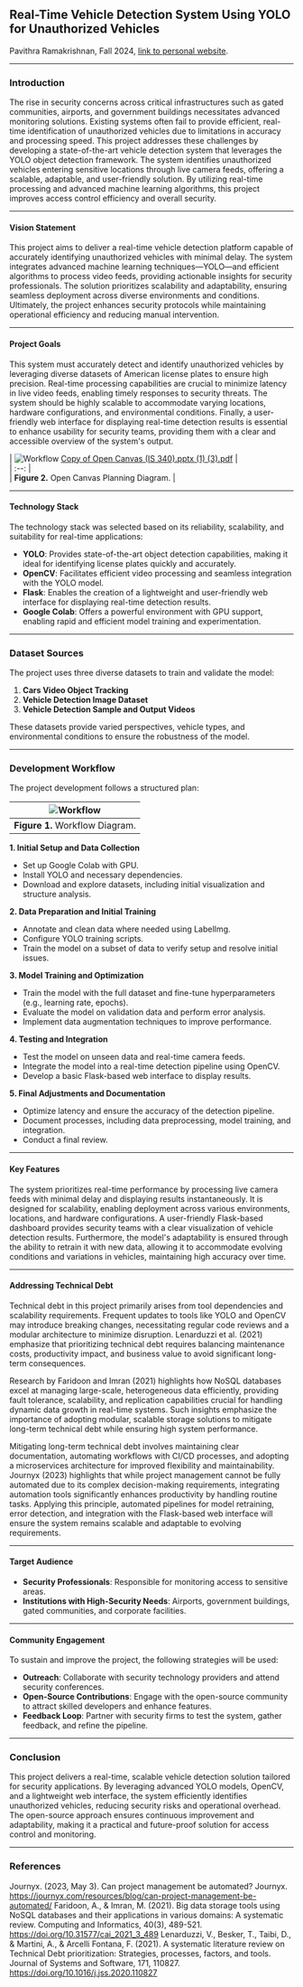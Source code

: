 ## Real-Time Vehicle Detection System Using YOLO for Unauthorized Vehicles  
Pavithra Ramakrishnan, Fall 2024, [link to personal website](https://www.linkedin.com/in/pavithramakrishnan/).  

---

### Introduction  

The rise in security concerns across critical infrastructures such as gated communities, airports, and government buildings necessitates advanced monitoring solutions. Existing systems often fail to provide efficient, real-time identification of unauthorized vehicles due to limitations in accuracy and processing speed. This project addresses these challenges by developing a state-of-the-art vehicle detection system that leverages the YOLO object detection framework. The system identifies unauthorized vehicles entering sensitive locations through live camera feeds, offering a scalable, adaptable, and user-friendly solution. By utilizing real-time processing and advanced machine learning algorithms, this project improves access control efficiency and overall security.

---

#### Vision Statement  

This project aims to deliver a real-time vehicle detection platform capable of accurately identifying unauthorized vehicles with minimal delay. The system integrates advanced machine learning techniques—YOLO—and efficient algorithms to process video feeds, providing actionable insights for security professionals. The solution prioritizes scalability and adaptability, ensuring seamless deployment across diverse environments and conditions. Ultimately, the project enhances security protocols while maintaining operational efficiency and reducing manual intervention.


---

#### Project Goals  

This system must accurately detect and identify unauthorized vehicles by leveraging diverse datasets of American license plates to ensure high precision. Real-time processing capabilities are crucial to minimize latency in live video feeds, enabling timely responses to security threats. The system should be highly scalable to accommodate varying locations, hardware configurations, and environmental conditions. Finally, a user-friendly web interface for displaying real-time detection results is essential to enhance usability for security teams, providing them with a clear and accessible overview of the system's output.

| ![Workflow]() [Copy of Open Canvas (IS 340).pptx (1) (3).pdf](https://github.com/user-attachments/files/18170813/Copy.of.Open.Canvas.IS.340.pptx.1.3.pdf)
|  
| :--: |  
| **Figure 2.** Open Canvas Planning Diagram. |  

---

#### Technology Stack  

The technology stack was selected based on its reliability, scalability, and suitability for real-time applications:  
- **YOLO**: Provides state-of-the-art object detection capabilities, making it ideal for identifying license plates quickly and accurately.  
- **OpenCV**: Facilitates efficient video processing and seamless integration with the YOLO model.  
- **Flask**: Enables the creation of a lightweight and user-friendly web interface for displaying real-time detection results.  
- **Google Colab**: Offers a powerful environment with GPU support, enabling rapid and efficient model training and experimentation.  

---

### Dataset Sources  

The project uses three diverse datasets to train and validate the model:  
1. **Cars Video Object Tracking**  
2. **Vehicle Detection Image Dataset**  
3. **Vehicle Detection Sample and Output Videos**  

These datasets provide varied perspectives, vehicle types, and environmental conditions to ensure the robustness of the model.

---

### Development Workflow  

The project development follows a structured plan:  

| ![Workflow](https://github.com/user-attachments/assets/615d4a47-192c-4fbc-8df1-cc53be64828c) |  
| :--: |  
| **Figure 1.** Workflow Diagram. |  

**1. Initial Setup and Data Collection**  
- Set up Google Colab with GPU.  
- Install YOLO and necessary dependencies.  
- Download and explore datasets, including initial visualization and structure analysis.  

**2. Data Preparation and Initial Training**  
- Annotate and clean data where needed using LabelImg.  
- Configure YOLO training scripts.  
- Train the model on a subset of data to verify setup and resolve initial issues.  

**3. Model Training and Optimization**  
- Train the model with the full dataset and fine-tune hyperparameters (e.g., learning rate, epochs).  
- Evaluate the model on validation data and perform error analysis.  
- Implement data augmentation techniques to improve performance.  

**4. Testing and Integration**  
- Test the model on unseen data and real-time camera feeds.  
- Integrate the model into a real-time detection pipeline using OpenCV.  
- Develop a basic Flask-based web interface to display results.  

**5. Final Adjustments and Documentation**  
- Optimize latency and ensure the accuracy of the detection pipeline.  
- Document processes, including data preprocessing, model training, and integration.  
- Conduct a final review.  

---

#### Key Features  

The system prioritizes real-time performance by processing live camera feeds with minimal delay and displaying results instantaneously. It is designed for scalability, enabling deployment across various environments, locations, and hardware configurations. A user-friendly Flask-based dashboard provides security teams with a clear visualization of vehicle detection results. Furthermore, the model's adaptability is ensured through the ability to retrain it with new data, allowing it to accommodate evolving conditions and variations in vehicles, maintaining high accuracy over time.

---

#### Addressing Technical Debt  

Technical debt in this project primarily arises from tool dependencies and scalability requirements. Frequent updates to tools like YOLO and OpenCV may introduce breaking changes, necessitating regular code reviews and a modular architecture to minimize disruption. Lenarduzzi et al. (2021) emphasize that prioritizing technical debt requires balancing maintenance costs, productivity impact, and business value to avoid significant long-term consequences.

Research by Faridoon and Imran (2021) highlights how NoSQL databases excel at managing large-scale, heterogeneous data efficiently, providing fault tolerance, scalability, and replication capabilities crucial for handling dynamic data growth in real-time systems. Such insights emphasize the importance of adopting modular, scalable storage solutions to mitigate long-term technical debt while ensuring high system performance.

Mitigating long-term technical debt involves maintaining clear documentation, automating workflows with CI/CD processes, and adopting a microservices architecture for improved flexibility and maintainability. Journyx (2023) highlights that while project management cannot be fully automated due to its complex decision-making requirements, integrating automation tools significantly enhances productivity by handling routine tasks. Applying this principle, automated pipelines for model retraining, error detection, and integration with the Flask-based web interface will ensure the system remains scalable and adaptable to evolving requirements.

---

#### Target Audience  

- **Security Professionals**: Responsible for monitoring access to sensitive areas.  
- **Institutions with High-Security Needs**: Airports, government buildings, gated communities, and corporate facilities.  

---

#### Community Engagement  

To sustain and improve the project, the following strategies will be used:  
- **Outreach**: Collaborate with security technology providers and attend security conferences.  
- **Open-Source Contributions**: Engage with the open-source community to attract skilled developers and enhance features.  
- **Feedback Loop**: Partner with security firms to test the system, gather feedback, and refine the pipeline.  

---

### Conclusion  

This project delivers a real-time, scalable vehicle detection solution tailored for security applications. By leveraging advanced YOLO models, OpenCV, and a lightweight web interface, the system efficiently identifies unauthorized vehicles, reducing security risks and operational overhead. The open-source approach ensures continuous improvement and adaptability, making it a practical and future-proof solution for access control and monitoring.

---

### References  
 
Journyx. (2023, May 3). Can project management be automated? Journyx. https://journyx.com/resources/blog/can-project-management-be-automated/
Faridoon, A., & Imran, M. (2021). Big data storage tools using NoSQL databases and their applications in various domains: A systematic review. Computing and Informatics, 40(3), 489-521. https://doi.org/10.31577/cai_2021_3_489
Lenarduzzi, V., Besker, T., Taibi, D., & Martini, A., & Arcelli Fontana, F. (2021). A systematic literature review on Technical Debt prioritization: Strategies, processes, factors, and tools. Journal of Systems and Software, 171, 110827. https://doi.org/10.1016/j.jss.2020.110827
